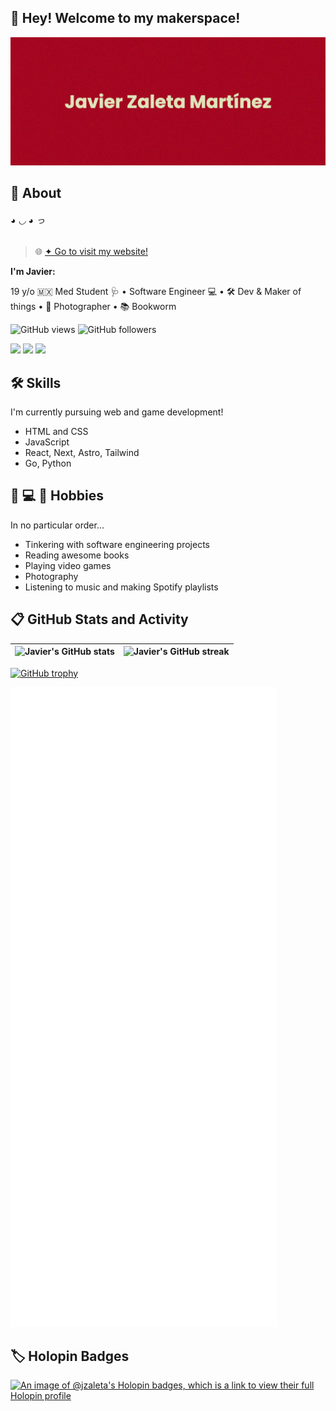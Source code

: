 ## 👋 Hey! Welcome to my makerspace!

![Profile banner](assets/banner.png)

## 📕 About

###### ◕ ◡ ◕ っ

> 🌐 [✦ Go to visit my website!](https://jzaleta.vercel.app/) 

**I'm Javier:**

19 y/o 🇲🇽 Med Student 🩺 • Software Engineer 💻 • 🛠️ Dev & Maker of things • 📸 Photographer • 📚 Bookworm

![GitHub views](https://komarev.com/ghpvc/?username=jzaleta)
![GitHub followers](https://img.shields.io/github/followers/jzaleta?style=social)

<a href="https://github.com/jzaleta"><img src="https://img.shields.io/badge/GitHub-%23181717.svg?&style=for-the-badge&logo=github&logoColor=white"></a>
<a href="https://scrapbook.hackclub.com/jzaleta"><img src="https://img.shields.io/badge/scrapbook-%23EC3750.svg?&style=for-the-badge&logo=hack-club&logoColor=white"></a>
<a href="https://jzaleta.itch.io"><img src="https://img.shields.io/badge/itch.io-%23FA5C5C.svg?&style=for-the-badge&logo=itch.io&logoColor=white"></a>

## 🛠️ Skills
I'm currently pursuing web and game development!

- HTML and CSS
- JavaScript
- React, Next, Astro, Tailwind 
- Go, Python

## 🤖 💻 📸 Hobbies
In no particular order...
- Tinkering with software engineering projects
- Reading awesome books
- Playing video games
- Photography 
- Listening to music and making Spotify playlists 

## 📋 GitHub Stats and Activity

<table>
<thead>
  <tr>
    <th>
       <img src="https://github-readme-stats.vercel.app/api?username=jzaleta&count_private=true&theme=onedark" alt="Javier's GitHub stats">
    </th>
    <th>
       <img src="https://github-readme-streak-stats.herokuapp.com/?user=jzaleta&count_private=true&theme=onedark" alt="Javier's GitHub streak">
    </th>
  </tr>
</thead>
</table>

[![GitHub trophy](https://github-profile-trophy.vercel.app/?username=jzaleta&column=8&theme=gruvbox&no-frame=true&margin-w=10&column=7)](https://github.com/ryo-ma/github-profile-trophy)

![GitHub metrics](https://raw.githubusercontent.com/jzaleta/jzaleta-metrics/main/github-metrics.svg)

## 🏷️ Holopin Badges
[![An image of @jzaleta's Holopin badges, which is a link to view their full Holopin profile](https://holopin.me/jzaleta)](https://holopin.io/@jzaleta)



<!--
**jzaleta/jzaleta** is a ✨ _special_ ✨ repository because its `README.md` (this file) appears on your GitHub profile.
-->
